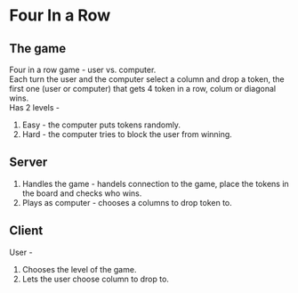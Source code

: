 # Four In a Row
## The game
Four in a row game - user vs. computer.  
Each turn the user and the computer select a column and drop a token, the first one (user or computer) that gets 4 token in a row, colum or diagonal wins.  
Has 2 levels - 
1. Easy - the computer puts tokens randomly.
2. Hard - the computer tries to block the user from winning.
## Server
1. Handles the game - handels connection to the game, place the tokens in the board and checks who wins.
2. Plays as computer - chooses a columns to drop token to.
## Client
User - 
1. Chooses the level of the game.
2. Lets the user choose column to drop to.
